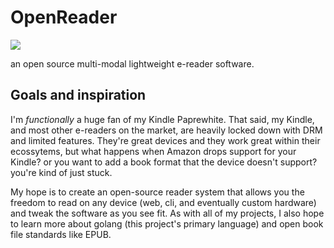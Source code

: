 # OpenReader

![](https://github.com/mykalmachon/openreader/actions/workflows/tests.yml/badge.svg)

an open source multi-modal lightweight e-reader software. 

## Goals and inspiration

I'm _functionally_ a huge fan of my Kindle Paprewhite. That said, my Kindle, and most other e-readers on the market, are heavily locked down with DRM and limited features. 
They're great devices and they work great within their ecossytems, but what happens when Amazon drops support for your Kindle? or you want to add a book format that the device doesn't support? you're kind of just stuck.

My hope is to create an open-source reader system that allows you the freedom to read on any device (web, cli, and eventually custom hardware) and tweak the software as you see fit. 
As with all of my projects, I also hope to learn more about golang (this project's primary language) and open book file standards like EPUB. 
